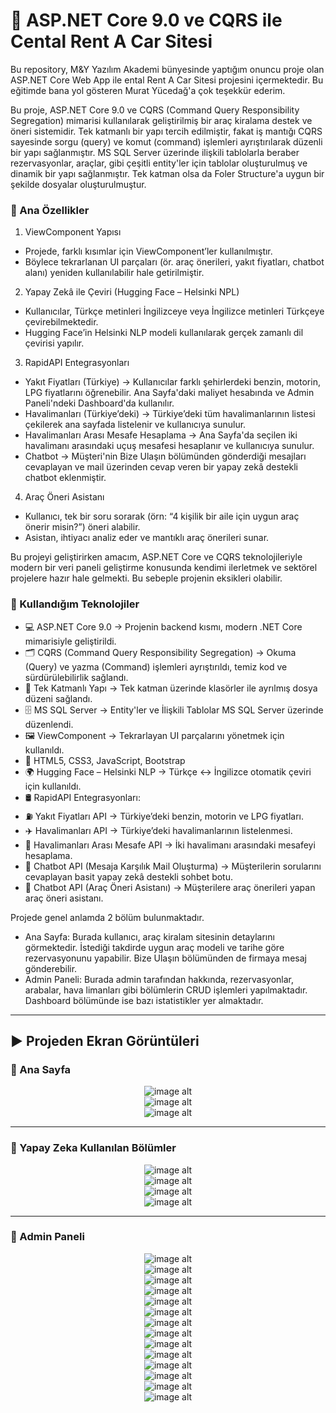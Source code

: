 # 🚀 ASP.NET Core 9.0 ve CQRS ile Cental Rent A Car Sitesi
Bu repository, M&Y Yazılım Akademi bünyesinde yaptığım onuncu proje olan ASP.NET Core Web App ile ental Rent A Car Sitesi projesini içermektedir. Bu eğitimde bana yol gösteren Murat Yücedağ'a çok teşekkür ederim.

Bu proje, ASP.NET Core 9.0 ve CQRS (Command Query Responsibility Segregation) mimarisi kullanılarak geliştirilmiş bir araç kiralama destek ve öneri sistemidir. Tek katmanlı bir yapı tercih edilmiştir, fakat iş mantığı CQRS sayesinde sorgu (query) ve komut (command) işlemleri ayrıştırılarak düzenli bir yapı sağlanmıştır. MS SQL Server üzerinde ilişkili tablolarla beraber rezervasyonlar, araçlar, gibi çeşitli entity'ler için tablolar oluşturulmuş ve dinamik bir yapı sağlanmıştır. Tek katman olsa da Foler Structure'a uygun bir şekilde dosyalar oluşturulmuştur. 

### 🔹 Ana Özellikler
1. ViewComponent Yapısı
- Projede, farklı kısımlar için ViewComponent’ler kullanılmıştır.
- Böylece tekrarlanan UI parçaları (ör. araç önerileri, yakıt fiyatları, chatbot alanı) yeniden kullanılabilir hale getirilmiştir.

2. Yapay Zekâ ile Çeviri (Hugging Face – Helsinki NPL)
- Kullanıcılar, Türkçe metinleri İngilizceye veya İngilizce metinleri Türkçeye çevirebilmektedir.
- Hugging Face’in Helsinki NLP modeli kullanılarak gerçek zamanlı dil çevirisi yapılır.

3. RapidAPI Entegrasyonları
- Yakıt Fiyatları (Türkiye) → Kullanıcılar farklı şehirlerdeki benzin, motorin, LPG fiyatlarını öğrenebilir. Ana Sayfa'daki maliyet hesabında ve Admin Paneli'ndeki Dashboard'da kullanılır.
- Havalimanları (Türkiye’deki) → Türkiye’deki tüm havalimanlarının listesi çekilerek ana sayfada listelenir ve kullanıcıya sunulur.
- Havalimanları Arası Mesafe Hesaplama → Ana Sayfa'da seçilen iki havalimanı arasındaki uçuş mesafesi hesaplanır ve kullanıcıya sunulur.
- Chatbot → Müşteri'nin Bize Ulaşın bölümünden gönderdiği mesajları cevaplayan ve mail üzerinden cevap veren bir yapay zekâ destekli chatbot eklenmiştir.

4. Araç Öneri Asistanı
- Kullanıcı, tek bir soru sorarak (örn: “4 kişilik bir aile için uygun araç önerir misin?”) öneri alabilir.
- Asistan, ihtiyacı analiz eder ve mantıklı araç önerileri sunar.

Bu projeyi geliştirirken amacım, ASP.NET Core ve CQRS teknolojileriyle modern bir veri paneli geliştirme konusunda kendimi ilerletmek ve sektörel projelere hazır hale gelmekti. Bu sebeple projenin eksikleri olabilir.

### 🚀 Kullandığım Teknolojiler
- 💻 ASP.NET Core 9.0 → Projenin backend kısmı, modern .NET Core mimarisiyle geliştirildi.
- 🗂 CQRS (Command Query Responsibility Segregation) → Okuma (Query) ve yazma (Command) işlemleri ayrıştırıldı, temiz kod ve sürdürülebilirlik sağlandı.
- 📐 Tek Katmanlı Yapı → Tek katman üzerinde klasörler ile ayrılmış dosya düzeni sağlandı.
- 🗄️ MS SQL Server → Entity'ler ve İlişkili Tablolar MS SQL Server üzerinde düzenlendi.
- 🖼 ViewComponent → Tekrarlayan UI parçalarını yönetmek için kullanıldı.
- 🎨 HTML5, CSS3, JavaScript, Bootstrap
- 🌍 Hugging Face – Helsinki NLP → Türkçe ↔ İngilizce otomatik çeviri için kullanıldı.
- 🛢 RapidAPI Entegrasyonları:
- ⛽ Yakıt Fiyatları API → Türkiye’deki benzin, motorin ve LPG fiyatları.
- ✈️ Havalimanları API → Türkiye’deki havalimanlarının listelenmesi.
- 📏 Havalimanları Arası Mesafe API → İki havalimanı arasındaki mesafeyi hesaplama.
- 🤖 Chatbot API (Mesaja Karşılık Mail Oluşturma) → Müşterilerin sorularını cevaplayan basit yapay zekâ destekli sohbet botu.
- 🚗 Chatbot API (Araç Öneri Asistanı) → Müşterilere araç önerileri yapan araç öneri asistanı.

Projede genel anlamda 2 bölüm bulunmaktadır.<br>
- Ana Sayfa: Burada kullanıcı, araç kiralam sitesinin detaylarını görmektedir. İstediği takdirde uygun araç modeli ve tarihe göre rezervasyonunu yapabilir. Bize Ulaşın bölümünden de firmaya mesaj gönderebilir.
- Admin Paneli: Burada admin tarafından hakkında, rezervasyonlar, arabalar, hava limanları gibi bölümlerin CRUD işlemleri yapılmaktadır. Dashboard bölümünde ise bazı istatistikler yer almaktadır.

---

## :arrow_forward: Projeden Ekran Görüntüleri

### :triangular_flag_on_post: Ana Sayfa
<div align="center">
  <img src="https://github.com/melihcolak0/CqrsCentalRentACar/blob/d28c643325a2737151cc3c62637e55ecd0eafaac/ss2/screencapture-localhost-7100-Default-Index-2025-08-26-13_20_26.png" alt="image alt">
</div>
<div align="center">
  <img src="https://github.com/melihcolak0/CqrsCentalRentACar/blob/bc3981f84807765f0a424dfc9dc6ebc0f6036e38/ss/screencapture-localhost-7100-Default-ListAvailableCars-2025-08-26-13_23_08.png" alt="image alt">
</div>
<div align="center">
  <img src="https://github.com/melihcolak0/CqrsCentalRentACar/blob/bc3981f84807765f0a424dfc9dc6ebc0f6036e38/ss/screencapture-localhost-7100-Default-VehicleRecommendationAssistant-2025-08-26-13_23_52.png" alt="image alt">
</div>

---

### :triangular_flag_on_post: Yapay Zeka Kullanılan Bölümler
<div align="center">
  <img src="https://github.com/melihcolak0/CqrsCentalRentACar/blob/bc3981f84807765f0a424dfc9dc6ebc0f6036e38/ss/Ekran%20g%C3%B6r%C3%BCnt%C3%BCs%C3%BC%202025-08-25%20195856.png" alt="image alt">
</div>
<div align="center">
  <img src="https://github.com/melihcolak0/CqrsCentalRentACar/blob/bc3981f84807765f0a424dfc9dc6ebc0f6036e38/ss/Ekran%20g%C3%B6r%C3%BCnt%C3%BCs%C3%BC%202025-08-25%20231253.png" alt="image alt">
</div>
<div align="center">
  <img src="https://github.com/melihcolak0/CqrsCentalRentACar/blob/bc3981f84807765f0a424dfc9dc6ebc0f6036e38/ss/localhost_7100_Default.png" alt="image alt">
</div>
<div align="center">
  <img src="https://github.com/melihcolak0/CqrsCentalRentACar/blob/bc3981f84807765f0a424dfc9dc6ebc0f6036e38/ss/Ekran%20g%C3%B6r%C3%BCnt%C3%BCs%C3%BC%202025-08-25%20214212.png" alt="image alt">
</div>

---

### :triangular_flag_on_post: Admin Paneli
<div align="center">
  <img src="https://github.com/melihcolak0/CqrsCentalRentACar/blob/bc3981f84807765f0a424dfc9dc6ebc0f6036e38/ss/screencapture-localhost-7100-Dashboard-Index-2025-08-26-13_18_24.png" alt="image alt">
</div>
<div align="center">
  <img src="https://github.com/melihcolak0/CqrsCentalRentACar/blob/bc3981f84807765f0a424dfc9dc6ebc0f6036e38/ss/screencapture-localhost-7100-About-Index-2025-08-26-12_50_34.png" alt="image alt">
</div>
<div align="center">
  <img src="https://github.com/melihcolak0/CqrsCentalRentACar/blob/bc3981f84807765f0a424dfc9dc6ebc0f6036e38/ss/screencapture-localhost-7100-About-CreateAbout-2025-08-26-12_52_04.png" alt="image alt">
</div>
<div align="center">
  <img src="https://github.com/melihcolak0/CqrsCentalRentACar/blob/bc3981f84807765f0a424dfc9dc6ebc0f6036e38/ss/screencapture-localhost-7100-About-UpdateAbout-4-2025-08-26-12_52_15.png" alt="image alt">
</div>
<div align="center">
  <img src="https://github.com/melihcolak0/CqrsCentalRentACar/blob/bc3981f84807765f0a424dfc9dc6ebc0f6036e38/ss/screencapture-localhost-7100-Booking-Index-2025-08-26-13_08_47.png" alt="image alt">
</div>
<div align="center">
  <img src="https://github.com/melihcolak0/CqrsCentalRentACar/blob/bc3981f84807765f0a424dfc9dc6ebc0f6036e38/ss/screencapture-localhost-7100-Car-Index-2025-08-26-13_09_19.png" alt="image alt">
</div>
<div align="center">
  <img src="https://github.com/melihcolak0/CqrsCentalRentACar/blob/bc3981f84807765f0a424dfc9dc6ebc0f6036e38/ss/screencapture-localhost-7100-Employee-Index-2025-08-26-13_10_15.png" alt="image alt">
</div>
<div align="center">
  <img src="https://github.com/melihcolak0/CqrsCentalRentACar/blob/bc3981f84807765f0a424dfc9dc6ebc0f6036e38/ss/screencapture-localhost-7100-Feature-Index-2025-08-26-13_10_24.png" alt="image alt">
</div>
<div align="center">
  <img src="https://github.com/melihcolak0/CqrsCentalRentACar/blob/bc3981f84807765f0a424dfc9dc6ebc0f6036e38/ss/screencapture-localhost-7100-Location-Index-2025-08-26-13_10_40.png" alt="image alt">
</div>
<div align="center">
  <img src="https://github.com/melihcolak0/CqrsCentalRentACar/blob/bc3981f84807765f0a424dfc9dc6ebc0f6036e38/ss/screencapture-localhost-7100-Service-Index-2025-08-26-13_10_49.png" alt="image alt">
</div>
<div align="center">
  <img src="https://github.com/melihcolak0/CqrsCentalRentACar/blob/bc3981f84807765f0a424dfc9dc6ebc0f6036e38/ss/screencapture-localhost-7100-Slider-Index-2025-08-26-13_10_57.png" alt="image alt">
</div>
<div align="center">
  <img src="https://github.com/melihcolak0/CqrsCentalRentACar/blob/bc3981f84807765f0a424dfc9dc6ebc0f6036e38/ss/screencapture-localhost-7100-Testimonial-Index-2025-08-26-13_11_04.png" alt="image alt">
</div>
<div align="center">
  <img src="https://github.com/melihcolak0/CqrsCentalRentACar/blob/bc3981f84807765f0a424dfc9dc6ebc0f6036e38/ss/screencapture-localhost-7100-Message-Index-2025-08-26-13_17_16.png" alt="image alt">
</div>
<div align="center">
  <img src="https://github.com/melihcolak0/CqrsCentalRentACar/blob/bc3981f84807765f0a424dfc9dc6ebc0f6036e38/ss/screencapture-localhost-7100-AI-ChatBot-2025-08-26-13_26_42.png" alt="image alt">
</div>

